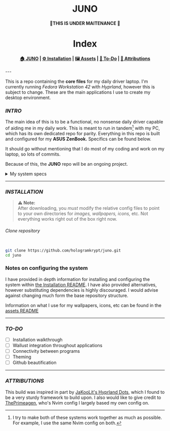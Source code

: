 <h1 align=center>JUNO</h1>


<h4 align=center>🚧THIS IS UNDER MAITENANCE 🚧</h4>

<h1 align=center>Index</h1>
<h4 align=center>
	
[🏠 JUNO](README.md) | [⚙️ Installation](github/INSTALL.md) | [🖼️ Assets](github/ASSETS.md) | [📝 To-Do](#to-do) | [📜 Attributions](#attributions)
	
</h4>
---

This is a repo containing the **core files** for my daily driver laptop. I'm currently running *Fedora Workstation 42* with *Hyprland*, however this is subject to change. These are the main applications I use to create my desktop environment.



### *INTRO*

The main idea of this is to be a functional, no nonsense daily driver capable of aiding me in my daily work. This is meant to run in tandem[^1] with my PC, which has its own dedicated repo for parity. Everything in this repo is built and configured for my **ASUS ZenBook.** Specifics can be found below. 

<p1>
It should go without mentioning that I do most of my coding and work on my laptop, so lots of commits.
</p1>

Because of this, the **JUNO** repo will be an ongoing project.



<details>
	<summary>My system specs</summary>

|             Hardware	        |          Specification                                      |
|                 ------               |                ------                                             |
|                 CPU	            |             Intel Core i7-8565U  4.60 GHz        |
|                 GPU	            |             Intel UHD Integrated Graphics        |
|              Memory	        |              16 GB                                             |
|              Storage	            |               1 TB                                              |
|                 WM	            |            Hyprland                                          |          
|               Distro	            |            Fedora 42                                         |
|                Shell               |              Bash                                               |          
|              Display	            |           1920x1080  @ 60fps                         |

</details>

---

### *INSTALLATION*

> **⚠️ Note:**  
> After downloading, you *must* modify the relative config files to point to your own directories for *images, wallpapers, icons,* etc. Not everything works right out of the box right now.

###### Clone repository

```bash

git clone https://github.com/hologramkrypt/juno.git
cd juno

```

### Notes on configuring the system

I have provided in depth information for installing and configuring the system within [the Installation README](github/INSTALL.md). I have also provided alternatives, however substituting dependencies is highly discouraged. I would advise against changing much form the base repository structure.

Information on what I use for my wallpapers, icons, etc can be found in the [assets README](github/ASSETS.md)

---

### *TO-DO*

- [ ] Installation walkthrough
- [ ] Wallust integration throughout applications
- [ ] Connectivity between programs
- [ ] Theming
- [ ] Github beautification

---

### *ATTRIBUTIONS*

This build was inspired in part by [JaKooLit's Hyprland Dots](https://github.com/JaKooLit/Hyprland-Dots), which I found to be a very sturdy framework to build upon. I also would like to give credit to [ThePrimeagen](https://github.com/ThePrimeagen), who's Nvim config I largely based my own config on.


[^1]: I try to make both of these systems work together as much as possible. For example, I use the same Nvim config on both.
